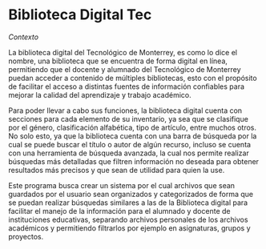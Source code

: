 # Biblioteca Digital Tec
*Contexto*

La biblioteca digital del Tecnológico de Monterrey, es como lo dice el nombre, una biblioteca que se encuentra de forma digital en línea, permitiendo que el docente y alumnado del Tecnológico de Monterrey puedan acceder a contenido de múltiples bibliotecas, esto con el propósito de facilitar el acceso a distintas fuentes de información confiables para mejorar la calidad del aprendizaje y trabajo académico.

Para poder llevar a cabo sus funciones, la biblioteca digital cuenta con secciones para cada elemento de su inventario, ya sea que se clasifique por el género, clasificación alfabética, tipo de artículo, entre muchos otros. No solo esto, ya que la biblioteca cuenta con una barra de búsqueda por la cual se puede buscar el título o autor de algún recurso, incluso se cuenta con una herramienta de búsqueda avanzada, la cual nos permite realizar búsquedas más detalladas que filtren información no deseada para obtener resultados más precisos y que sean de utilidad para quien la use.

Este programa busca crear un sistema por el cual archivos que sean guardados por el usuario sean organizados y categorizados de forma que se puedan realizar búsquedas similares a las de la Biblioteca digital para facilitar el manejo de la información para el alumnado y docente de instituciones educativas, separando archivos personales de los archivos académicos y permitiendo filtrarlos por ejemplo en asignaturas, grupos y proyectos.
